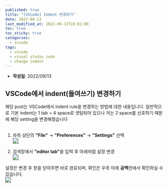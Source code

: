 ```yaml
---
published: true
title: "[VSCode] Indent 변경하기"
date: 2022-09-13
last_modified_at: 2022-09-13T10:01:00
toc: true
toc_sticky: true
categories:
  - vscode
tags:
  - vscode
  - visual studio code
  - change indent
---
```


* <b>작성일</b>: 2022/09/13

## VSCode에서 indent(들여쓰기) 변경하기

해당 post는 VSCode에서 indent rule을 변경하는 방법에 대한 내용입니다. 일반적으로 기본 indent는 1 tab = 4 space로 셋팅되어 있으나 저는 2 space를 선호하기 때문에 해당 setting을 변경해줬습니다 <br><br>

1. 좌측 상단의 <b>"File"</b> -> <b>"Preferences"</b> -> <b>"Settings"</b> 선택<br>
<img src="https://user-images.githubusercontent.com/90759236/189784149-520f6f3d-24e8-4ae1-8e88-6bb5f1292980.png" style="border: 1px solid grey; max-width: 40%; height: auto;"><br>

2. 검색창에서 <b>"editor tab"</b>을 입력 후 아래처럼 설정 변경<br>
<img src="https://user-images.githubusercontent.com/90759236/189784241-1894fe03-72d7-48c8-b4d8-cb6fb8363375.png" style="border: 1px solid grey; max-width: 100%; height: auto;"><br>

설정은 변경 후 창을 닫아주면 바로 완료되며, 확인은 우측 아래 <b>공백</b>란에서 확인하실 수 있습니다.<br>
<img src="https://user-images.githubusercontent.com/90759236/189784812-7452d06e-ab6c-4677-8813-0c78311dac3c.png" style="border: 1px solid grey; max-width: 100%; height: auto;"><br>